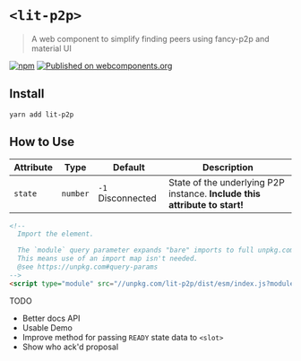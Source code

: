 # `<lit-p2p>`

> A web component to simplify finding peers using fancy-p2p and material UI

[![npm](https://img.shields.io/npm/v/lit-p2p.svg)](https://www.npmjs.com/package/lit-p2p)
[![Published on webcomponents.org](https://img.shields.io/badge/webcomponents.org-published-blue.svg)](https://www.webcomponents.org/element/lit-p2p)

## Install

`yarn add lit-p2p`

## How to Use

| Attribute | Type | Default | Description |
| --------- | ---- | ------- | ----------- |
| `state` | `number` | `-1` Disconnected | State of the underlying P2P instance. **Include this attribute to start!** |

<!--
Inline demo for webcomponents.org
```
<custom-element-demo>
  <template>
    <next-code-block></next-code-block>
  </template>
</custom-element-demo>
```
-->
```html
<!-- 
  Import the element.

  The `module` query parameter expands "bare" imports to full unpkg.com urls.
  This means use of an import map isn't needed.
  @see https://unpkg.com#query-params
-->
<script type="module" src="//unpkg.com/lit-p2p/dist/esm/index.js?module"></script>


```

TODO
+ Better docs API
+ Usable Demo
+ Improve method for passing `READY` state data to `<slot>`
+ Show who ack'd proposal
